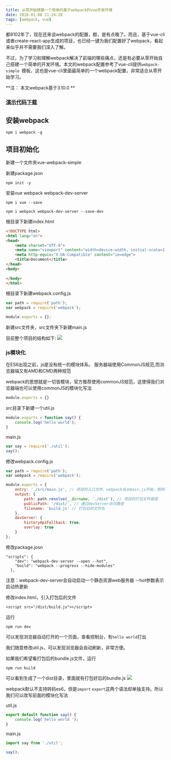 ```yaml
---
title: 从零开始搭建一个简单的基于webpack的vue开发环境
date: 2018-01-08 21:24:28
tags: [webpack, vue]
---
```

都8102年了，现在还来谈webpack的配置，额，是有点晚了。而且，基于vue-cli或者create-react-app生成的项目，也已经一键为我们配置好了webpack，看起来似乎并不需要我们深入了解。

不过，为了学习和理解webpack解决了前端的哪些痛点，还是有必要从零开始自己搭建一个简单的开发环境。本文的webpack配置参考了vue-cli提供`webpack-simple `模板，这也是vue-cli里面最简单的一个webpack配置，非常适合从零开始学习。

**注： 本文webpack基于3.10.0 **

###  [演示代码下载](https://github.com/deepred5/vue-webpack-simple) 

<!-- more -->

## 安装webpack
```
npm i webpack -g
```

## 项目初始化
新建一个文件夹vue-webpack-simple 

新建package.json
```
npm init -y
```

安装vue webpack webpack-dev-server
```
npm i vue --save
```
```
npm i webpack webpack-dev-server --save-dev
```

根目录下新建index.html
```html
<!DOCTYPE html>
<html lang="en">
<head>
    <meta charset="UTF-8">
    <meta name="viewport" content="width=device-width, initial-scale=1.0">
    <meta http-equiv="X-UA-Compatible" content="ie=edge">
    <title>Document</title>
</head>
<body>
    
</body>
</html>
```

根目录下新建webpack.config.js
```javascript
var path = require('path');
var webpack = require('webpack');

module.exports = {};
```

新建src文件夹，src文件夹下新建main.js

目前整个项目的结构如下:
![](http://pic.deepred5.com/webpack-1.png)

### js模块化
在ES6出现之前，js是没有统一的模块体系。
服务器端使用CommonJS规范,而浏览器端又有AMD和CMD两种规范

webpack的思想就是一切皆模块，官方推荐使用commonJS规范，这使得我们浏览器端也可以使用commonJS的模块化写法
```javascript
module.exports = {}
```

src目录下新建一个util.js
```javascript
module.exports = function say() {
    console.log('hello world');
}
```

main.js
```javascript
var say = require('./util');
say();
```

修改webpack.config.js
```javascript
var path = require('path');
var webpack = require('webpack');

module.exports = {
    entry: './src/main.js', // 项目的入口文件，webpack会从main.js开始，把所有依赖的js都加载打包
    output: {
        path: path.resolve(__dirname, './dist'), // 项目的打包文件路径
        publicPath: '/dist/', // 通过devServer访问路径
        filename: 'build.js' // 打包后的文件名
    },
    devServer: {
        historyApiFallback: true,
        overlay: true
    }
};
```

修改package.josn
```
"scripts": {
    "dev": "webpack-dev-server --open --hot",
    "build": "webpack --progress --hide-modules"
  },
```
注意：webpack-dev-server会自动启动一个静态资源web服务器 --hot参数表示启动热更新

修改index.html，引入打包后的文件
```
<script src="/dist/build.js"></script>
```

运行
```
npm run dev
```
可以发现浏览器自动打开的一个页面，查看控制台，有`hello world`打出

我们随意修改util.js，可以发现浏览器会自动刷新，非常方便。

如果我们希望看打包后的bundle.js文件，运行
```
npm run build
```
可以看到生成了一个dist目录，里面就有打包好后的bundle.js
![](http://pic.deepred5.com/webpack2.png)

webpack默认不支持转码es6，但是`import` `export`这两个语法却单独支持。所以我们可以改写前面的模块化写法

util.js
```javascript
export default function say() {
    console.log('hello world ');
}
```

main.js
```javascript
import say from './util';

say();

```